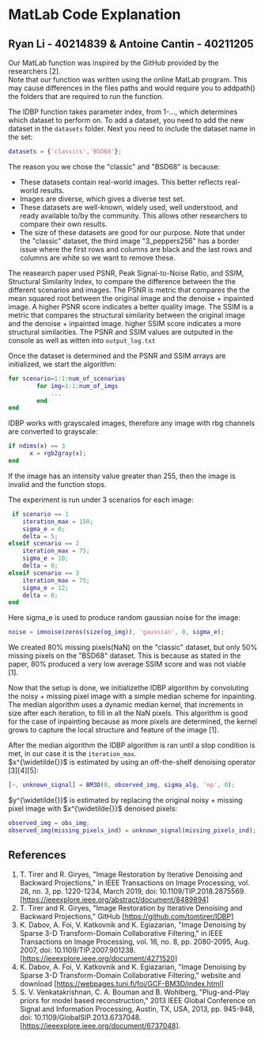 # MatLab Code Explanation
## Ryan Li - 40214839 & Antoine Cantin - 40211205
Our MatLab function was inspired by the GitHub provided by the researchers [2]. \
Note that our function was written using the online MatLab program. This may cause differences in the files paths and would require you to addpath() the folders that are required to run the function.

The IDBP function takes parameter index, from 1-..., which determines which dataset to perform on. 
To add a dataset, you need to add the new dataset in the ```datasets``` folder.
Next you need to include the dataset name in the set:
```matlab
datasets = {'classics','BSD68'};
```

The reason you we chose the "classic" and "BSD68" is because:
- These datasets contain real-world images. This better reflects real-world results.
- Images are diverse, which gives a diverse test set.
- These datasets are well-known, widely used, well understood, and ready available to/by the community. This allows other researchers to compare their own results.
- The size of these datasets are good for our purpose.
Note that under the "classic" dataset, the third image "3_peppers256" has a border issue where the first rows and columns are black and the last rows and columns are white so we want to remove these.

The reasearch paper used PSNR, Peak Signal-to-Noise Ratio, and SSIM, Structural Similarity Index, to compare the difference between the the different scenarios and images.
The PSNR is metric that compares the the mean squared root between the original image and the denoise + inpainted image. A higher PSNR score indicates a better quality image.
The SSIM is a metric that compares the structural similarity between the original image and the denoise + inpainted image.  higher SSIM score indicates a more structural similarities.
The PSNR and SSIM values are outputed in the console as well as witten into ```output_log.txt```

Once the dataset is determined and the PSNR and SSIM arrays are initialized, we start the algorithm:
```matlab
for scenario=1:1:num_of_scenarios
        for img=1:1:num_of_imgs
            ...
        end
end
```

IDBP works with grayscaled images, therefore any image with rbg channels are converted to grayscale:
```matlab
if ndims(x) == 3
      x = rgb2gray(x);
end
```
If the image has an intensity value greater than 255, then the image is invalid and the function stops.

The experiment is run under 3 scenarios for each image:
```matlab
 if scenario == 1
    iteration_max = 150;
    sigma_e = 0;
    delta = 5;
elseif scenario == 2
    iteration_max = 75;
    sigma_e = 10;
    delta = 0;
elseif scenario == 3
    iteration_max = 75;
    sigma_e = 12;
    delta = 0;
end
```
Here sigma_e is used to produce random gaussian noise for the image: 
```matlab 
noise = imnoise(zeros(size(og_img)), 'gaussian', 0, sigma_e);
```
We created 80% missing pixels(NaN) on the "classic" dataset, but only 50% missing pixels on the "BSD68" dataset. This is because as stated in the paper, 80% produced a very low average SSIM score and was not viable [1].

Now that the setup is done, we initializethe IDBP algorithm by convoluting the noisy + missing pixel image with a simple median scheme for inpainting. The median algorithm uses a dynamic median kernel, that increments in size after each iteration, to fill in all the NaN pixels. This algorithm is good for the case of inpainting because as more pixels are determined, the kernel grows to capture the local structure and feature of the image [1].

After the median algorithm the IDBP algorithm is ran until a stop condition is met, in our case it is the ```iteration_max```. \
$x^{\widetilde{}}$ is estimated by using an off-the-shelf denoising operator [3][4][5]:
```matlab 
[~, unknown_signal] = BM3D(0, observed_img, sigma_alg, 'np', 0);
```

$y^{\widetilde{}}$  is estimated by replacing the original noisy + missing pixel image with $x^{\widetilde{}}$  denoised pixels:
```matlab
observed_img = obs_img;
observed_img(missing_pixels_ind) = unknown_signal(missing_pixels_ind);
```

## References
1. T. Tirer and R. Giryes, "Image Restoration by Iterative Denoising and Backward Projections," in IEEE Transactions on Image Processing, vol. 28, no. 3, pp. 1220-1234, March 2019, doi: 10.1109/TIP.2018.2875569. [https://ieeexplore.ieee.org/abstract/document/8489894]
2. T. Tirer and R. Giryes, "Image Restoration by Iterative Denoising and Backward Projections," GitHub [https://github.com/tomtirer/IDBP]
3. K. Dabov, A. Foi, V. Katkovnik and K. Egiazarian, "Image Denoising by Sparse 3-D Transform-Domain Collaborative Filtering," in IEEE Transactions on Image Processing, vol. 16, no. 8, pp. 2080-2095, Aug. 2007, doi: 10.1109/TIP.2007.901238. [https://ieeexplore.ieee.org/document/4271520]
4. K. Dabov, A. Foi, V. Katkovnik and K. Egiazarian, "Image Denoising by Sparse 3-D Transform-Domain Collaborative Filtering," website and download [https://webpages.tuni.fi/foi/GCF-BM3D/index.html]
5. S. V. Venkatakrishnan, C. A. Bouman and B. Wohlberg, "Plug-and-Play priors for model based reconstruction," 2013 IEEE Global Conference on Signal and Information Processing, Austin, TX, USA, 2013, pp. 945-948, doi: 10.1109/GlobalSIP.2013.6737048. [https://ieeexplore.ieee.org/document/6737048].



